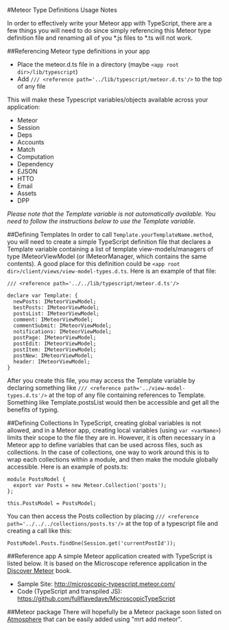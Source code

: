 #Meteor Type Definitions Usage Notes

In order to effectively write your Meteor app with TypeScript, there are a few things you will need to do since simply referencing this Meteor type definition file and renaming all of you *.js files to *.ts will not work.

##Referencing Meteor type definitions in your app
- Place the meteor.d.ts file in a directory (maybe `<app root dir>/lib/typescript`)
- Add `/// <reference path='../lib/typescript/meteor.d.ts'/>` to the top of any file

This will make these Typescript variables/objects available across your application:

- Meteor
- Session
- Deps
- Accounts
- Match
- Computation
- Dependency
- EJSON
- HTTO
- Email
- Assets
- DPP

*Please note that the Template variable is not automatically available.  You need to follow the instructions below to use the Template variable.*

##Defining Templates
In order to call `Template.yourTemplateName.method`, you will need to create a simple TypeScript definition file that declares a Template variable containing a list of template view-models/managers of type IMeteorViewModel (or IMeteorManager, which contains the same contents).  A good place for this definition could be `<app root dir>/client/views/view-model-types.d.ts`.  Here is an example of that file:

	/// <reference path='../../lib/typescript/meteor.d.ts'/>

	declare var Template: {
	  newPosts: IMeteorViewModel;
	  bestPosts: IMeteorViewModel;
	  postsList: IMeteorViewModel;
	  comment: IMeteorViewModel;
	  commentSubmit: IMeteorViewModel;
	  notifications: IMeteorViewModel;
	  postPage: IMeteorViewModel;
	  postEdit: IMeteorViewModel;
	  postItem: IMeteorViewModel;
	  postNew: IMeteorViewModel;
	  header: IMeteorViewModel;
	}

After you create this file, you may access the Template variable by declaring something like `/// <reference path='../view-model-types.d.ts'/>` at the top of any file containing references to Template.  Something like Template.postsList would then be accessible and get all the benefits of typing.


##Defining Collections
In TypeScript, creating global variables is not allowed, and in a Meteor app, creating local variables (using `var <varName>`) limits their scope to the file they are in.  However, it is often necessary in a Meteor app to define variables that can be used across files, such as collections.  In the case of collections, one way to work around this is to wrap each collections within a module, and then make the module globally accessible.  Here is an example of posts.ts:

	module PostsModel {
	  export var Posts = new Meteor.Collection('posts');
	};

	this.PostsModel = PostsModel;

You can then access the Posts collection by placing `/// <reference path='../../../collections/posts.ts'/>` at the top of a typescript file and creating a call like this:

	PostsModel.Posts.findOne(Session.get('currentPostId'));


##Reference app
A simple Meteor application created with TypeScript is listed below.  It is based on the Microscope reference application in the [Discover Meteor](http://www.discovermeteor.com/ "http://www.discovermeteor.com/") book.

- Sample Site:  <http://microscopic-typescript.meteor.com/>
- Code (TypeScript and transpiled JS):  <https://github.com/fullflavedave/MicroscopicTypeScript>

##Meteor package
There will hopefully be a Meteor package soon listed on [Atmosphere](http://atmosphere.meteor.com "http://atmosphere.meteor.com") that can be easily added using "mrt add meteor".